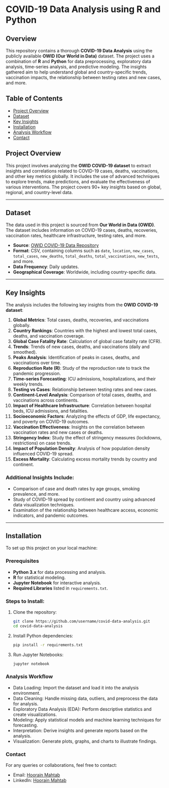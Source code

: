 # COVID-19 Data Analysis using R and Python

## Overview

This repository contains a thorough **COVID-19 Data Analysis** using the publicly available **OWID (Our World in Data)** dataset. The project uses a combination of **R** and **Python** for data preprocessing, exploratory data analysis, time-series analysis, and predictive modeling. The insights gathered aim to help understand global and country-specific trends, vaccination impacts, the relationship between testing rates and new cases, and more. 

## Table of Contents

- [Project Overview](#project-overview)
- [Dataset](#dataset)
- [Key Insights](#key-insights)
- [Installation](#installation)
- [Analysis Workflow](#analysis-workflow)
- [Contact](#contact)

## Project Overview

This project involves analyzing the **OWID COVID-19 dataset** to extract insights and correlations related to COVID-19 cases, deaths, vaccinations, and other key metrics globally. It includes the use of advanced techniques to explore trends, make predictions, and evaluate the effectiveness of various interventions. The project covers 90+ key insights based on global, regional, and country-level data.

---

## Dataset

The data used in this project is sourced from **Our World in Data (OWID)**. The dataset includes information on COVID-19 cases, deaths, recoveries, vaccination rates, healthcare infrastructure, testing rates, and more.

- **Source**: [OWID COVID-19 Data Repository](https://github.com/owid/covid-19-data)
- **Format**: CSV, containing columns such as `date`, `location`, `new_cases`, `total_cases`, `new_deaths`, `total_deaths`, `total_vaccinations`, `new_tests`, and more.
- **Data Frequency**: Daily updates.
- **Geographical Coverage**: Worldwide, including country-specific data.

---

## Key Insights

The analysis includes the following key insights from the **OWID COVID-19 dataset**:

1. **Global Metrics**: Total cases, deaths, recoveries, and vaccinations globally.
2. **Country Rankings**: Countries with the highest and lowest total cases, deaths, and vaccination coverage.
3. **Global Case Fatality Rate**: Calculation of global case fatality rate (CFR).
4. **Trends**: Trends of new cases, deaths, and vaccinations (daily and smoothed).
5. **Peaks Analysis**: Identification of peaks in cases, deaths, and vaccinations over time.
6. **Reproduction Rate (R)**: Study of the reproduction rate to track the pandemic progression.
7. **Time-series Forecasting**: ICU admissions, hospitalizations, and their weekly trends.
8. **Testing vs Cases**: Relationship between testing rates and new cases.
9. **Continent-Level Analysis**: Comparison of total cases, deaths, and vaccinations across continents.
10. **Impact of Healthcare Infrastructure**: Correlation between hospital beds, ICU admissions, and fatalities.
11. **Socioeconomic Factors**: Analyzing the effects of GDP, life expectancy, and poverty on COVID-19 outcomes.
12. **Vaccination Effectiveness**: Insights on the correlation between vaccination rates and new cases or deaths.
13. **Stringency Index**: Study the effect of stringency measures (lockdowns, restrictions) on case trends.
14. **Impact of Population Density**: Analysis of how population density influenced COVID-19 spread.
15. **Excess Mortality**: Calculating excess mortality trends by country and continent.

### Additional Insights Include:
- Comparison of case and death rates by age groups, smoking prevalence, and more.
- Study of COVID-19 spread by continent and country using advanced data visualization techniques.
- Examination of the relationship between healthcare access, economic indicators, and pandemic outcomes.

---

## Installation

To set up this project on your local machine:

### Prerequisites

- **Python 3.x** for data processing and analysis.
- **R** for statistical modeling.
- **Jupyter Notebook** for interactive analysis.
- **Required Libraries** listed in `requirements.txt`.

### Steps to Install:

1. Clone the repository:
   ```bash
   git clone https://github.com/username/covid-data-analysis.git
   cd covid-data-analysis
   
2. Install Python dependencies:
     ```bash
   pip install -r requirements.txt

3. Run Jupyter Notebooks:
   ```bash
   jupyter notebook
   
### Analysis Workflow
- Data Loading: Import the dataset and load it into the analysis environment.
- Data Cleaning: Handle missing data, outliers, and preprocess the data for analysis.
- Exploratory Data Analysis (EDA): Perform descriptive statistics and create visualizations.
- Modeling: Apply statistical models and machine learning techniques for forecasting.
- Interpretation: Derive insights and generate reports based on the analysis.
- Visualization: Generate plots, graphs, and charts to illustrate findings.


### Contact
For any queries or collaborations, feel free to contact:

- Email: [Hoorain Mahtab](nasreen88881l@example.com)
- LinkedIn: [Hoorain Mahtab](https://www.linkedin.com/in/hoorainmahtab/)

